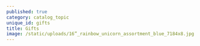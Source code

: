 ```yaml
---
published: true
category: catalog_topic
unique_id: gifts
title: Gifts
image: /static/uploads/16”_rainbow_unicorn_assortment_blue_7184x8.jpg
---
```


